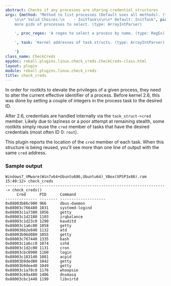 ```yaml
---
abstract: Checks if any processes are sharing credential structures
args: {method: "Method to list processes (Default uses all methods). (type: ChoiceArray)\n\
    \n\n* Valid Choices:\n    - InitTask\n\n\n* Default: InitTask", pids: 'One or
    more pids of processes to select. (type: ArrayIntParser)

    ', proc_regex: 'A regex to select a process by name. (type: RegEx)

    ', task: 'Kernel addresses of task structs. (type: ArrayIntParser)

    '}
class_name: CheckCreds
epydoc: rekall.plugins.linux.check_creds.CheckCreds-class.html
layout: plugin
module: rekall.plugins.linux.check_creds
title: check_creds
---
```


In order for rootkits to elevate the privileges of a given process, they need
to alter the current effective identifier of a process. Before kernel 2.6, this
was done by setting a couple of integers in the process task to the desired ID.

After 2.6, credentials are handled internally via the `task_struct->cred`
member. Likely due to laziness or a poor attempt at remaining stealth, some
rootkits simply reuse the `cred` member of tasks that have the desired
credentials (most often ID 0: `root`).

This plugin reports the location of the `cred` member of each task. When this
structure is being reused, you'll see more than one line of output with the
same `cred` address.

### Sample output

```
Windows7_VMware(Win7x64+Ubuntu686,Ubuntu64)_VBox(XPSP3x86).ram 15:40:12> check_creds
-----------------------------------------------------------------------> check_creds()
     Cred      PID      Command             
-------------- -------- --------------------
0x88003b86c900 966      dbus-daemon         
0x88003c766480 1031     systemd-logind      
0x88003c1a7380 1056     getty               
0x88003c1d2180 1103     irqbalance          
0x88003c1d23c0 1290     kauditd             
0x88003c1a6c00 1058     getty               
0x880036b2e840 1132     atd                 
0x88003b96d080 1055     getty               
0x88003c767440 1335     bash                
0x88003c1a6cc0 1074     sshd                
0x88003c1d2c00 1131     cron                
0x88003cbc0900 1160     login               
0x88003c183140 1081     acpid               
0x88003b9ded80 1042     getty               
0x88003b9dee40 1049     getty               
0x88003c1a78c0 1176     whoopsie            
0x88003c69a480 1486     dnsmasq             
0x88003cbc1440 1199     libvirtd            
```
